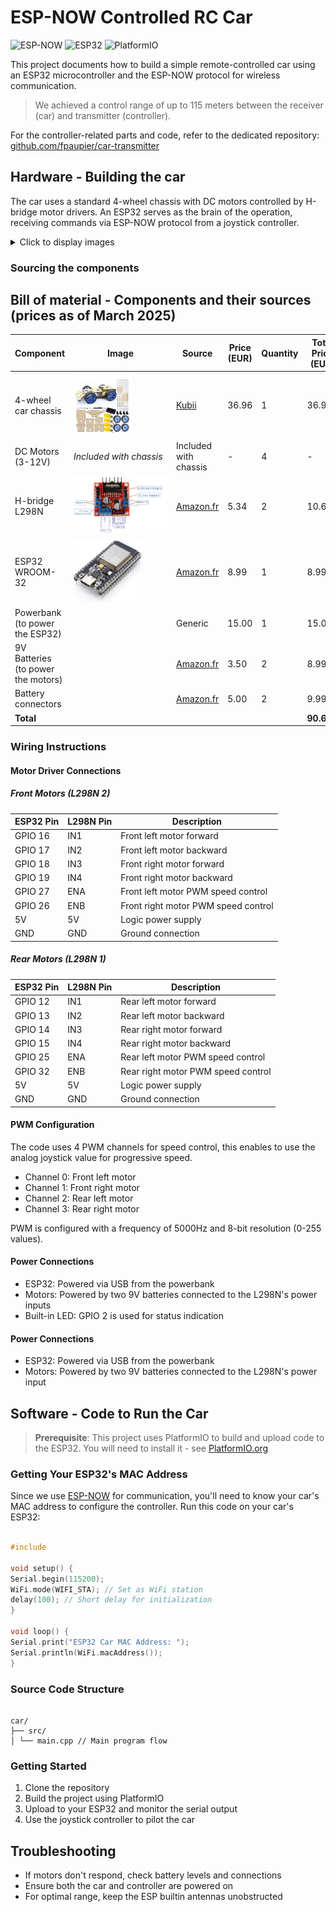 # ESP-NOW Controlled RC Car

![ESP-NOW](https://img.shields.io/badge/Protocol-ESP--NOW-brightgreen)
![ESP32](https://img.shields.io/badge/Board-ESP32-blue)
![PlatformIO](https://img.shields.io/badge/Framework-PlatformIO-orange)

This project documents how to build a simple remote-controlled car using an ESP32 microcontroller and the ESP-NOW
protocol for wireless communication.

> We achieved a control range of up to 115 meters between the receiver (car) and transmitter (controller).

For the controller-related parts and code, refer to the dedicated
repository: [github.com/fpaupier/car-transmitter](https://github.com/fpaupier/car-transmitter)

## Hardware - Building the car

The car uses a standard 4-wheel chassis with DC motors controlled by H-bridge motor drivers. An ESP32 serves as the
brain of the operation, receiving commands via ESP-NOW protocol from a joystick controller.

<details closed>

<summary>Click to display images</summary>

![car](doc/car-v1.png)
![control](doc/browser%20control.jpeg)

</details>

### Sourcing the components

## Bill of material - Components and their sources (prices as of March 2025)

<style>
table img {
  max-width: 150px;
  max-height: 100px;
  object-fit: contain;
}
</style>

| Component                          | Image                             | Source                                                                                                                         | Price (EUR) | Quantity | Total Price (EUR) |
|------------------------------------|-----------------------------------|--------------------------------------------------------------------------------------------------------------------------------|-------------|----------|-------------------|
| 4-wheel car chassis                | ![chassis](./doc/car-chassis.png) | [Kubii](https://www.kubii.com/en/robots-extensions/3773-car-chassis-robot-kit-for-raspberry-pi-and-arduino-3272496312517.html) | 36.96       | 1        | 36.96             |
| DC Motors (3-12V)                  | *Included with chassis*           | Included with chassis                                                                                                          | -           | 4        | -                 |
| H-bridge L298N                     | ![L298N](./doc/motor-driver.png)  | [Amazon.fr](https://amzn.eu/d/dbmBLjt)                                                                                         | 5.34        | 2        | 10.69             |
| ESP32 WROOM-32                     | ![ESP32](./doc/esp32.jpg)         | [Amazon.fr](https://amzn.eu/d/a1N37u4)                                                                                         | 8.99        | 1        | 8.99              |
| Powerbank (to power the ESP32)     |                                   | Generic                                                                                                                        | 15.00       | 1        | 15.00             |
| 9V Batteries (to power the motors) |                                   | [Amazon.fr](https://amzn.eu/d/emOUOg1)                                                                                         | 3.50        | 2        | 8.99              |
| Battery connectors                 |                                   | [Amazon.fr](https://amzn.eu/d/2nVmRUF)                                                                                         | 5.00        | 2        | 9.99              |
| **Total**                          |                                   |                                                                                                                                |             |          | **90.62€**        |

### Wiring Instructions

#### Motor Driver Connections

##### Front Motors (L298N 2)

| ESP32 Pin | L298N Pin | Description                         |
|-----------|-----------|-------------------------------------|
| GPIO 16   | IN1       | Front left motor forward            |
| GPIO 17   | IN2       | Front left motor backward           |
| GPIO 18   | IN3       | Front right motor forward           |
| GPIO 19   | IN4       | Front right motor backward          |
| GPIO 27   | ENA       | Front left motor PWM speed control  |
| GPIO 26   | ENB       | Front right motor PWM speed control |
| 5V        | 5V        | Logic power supply                  |
| GND       | GND       | Ground connection                   |

##### Rear Motors (L298N 1)

| ESP32 Pin | L298N Pin | Description                        |
|-----------|-----------|------------------------------------|
| GPIO 12   | IN1       | Rear left motor forward            |
| GPIO 13   | IN2       | Rear left motor backward           |
| GPIO 14   | IN3       | Rear right motor forward           |
| GPIO 15   | IN4       | Rear right motor backward          |
| GPIO 25   | ENA       | Rear left motor PWM speed control  |
| GPIO 32   | ENB       | Rear right motor PWM speed control |
| 5V        | 5V        | Logic power supply                 |
| GND       | GND       | Ground connection                  |

#### PWM Configuration

The code uses 4 PWM channels for speed control, this enables to use the analog joystick value for progressive speed.

- Channel 0: Front left motor
- Channel 1: Front right motor
- Channel 2: Rear left motor
- Channel 3: Rear right motor

PWM is configured with a frequency of 5000Hz and 8-bit resolution (0-255 values).

#### Power Connections

- ESP32: Powered via USB from the powerbank
- Motors: Powered by two 9V batteries connected to the L298N's power inputs
- Built-in LED: GPIO 2 is used for status indication

#### Power Connections

- ESP32: Powered via USB from the powerbank
- Motors: Powered by two 9V batteries connected to the L298N's power input

## Software - Code to Run the Car

> **Prerequisite**: This project uses PlatformIO to build and upload code to the ESP32. You will need to install it -
> see [PlatformIO.org](https://platformio.org/)

### Getting Your ESP32's MAC Address

Since we use [ESP-NOW](https://docs.espressif.com/projects/esp-idf/en/stable/esp32/api-reference/network/esp_now.html)
for communication, you'll need to know your car's MAC address to configure the controller. Run this code on your car's
ESP32:

```cpp

#include

void setup() {
Serial.begin(115200);
WiFi.mode(WIFI_STA); // Set as WiFi station
delay(100); // Short delay for initialization
}

void loop() {
Serial.print("ESP32 Car MAC Address: ");
Serial.println(WiFi.macAddress());
}

```

### Source Code Structure

```

car/
├── src/
│ └── main.cpp // Main program flow

```

### Getting Started

1. Clone the repository
2. Build the project using PlatformIO
3. Upload to your ESP32 and monitor the serial output
4. Use the joystick controller to pilot the car

## Troubleshooting

- If motors don't respond, check battery levels and connections
- Ensure both the car and controller are powered on
- For optimal range, keep the ESP builtin antennas unobstructed